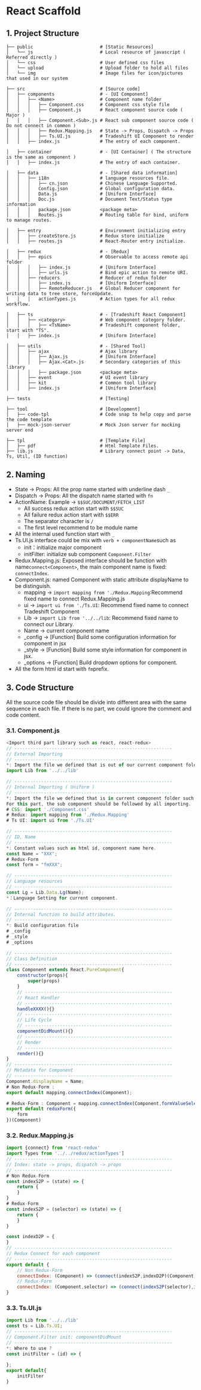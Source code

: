 # React Scaffold

## 1. Project Structure

```
├── public                         # [Static Resources]
│   └── js                         # Local resource of javascript ( Referred directly )
│   └── css                        # User defined css files
│   └── upload                     # Upload folder to hold all files
│   └── img                        # Image files for icon/pictures that used in our system

├── src                            # [Source code]
│   ├── components                 # - [UI Component]
│   │   ├── <Name>                 # Component name folder
│   │   │   ├── Component.css      # Component css style file
│   │   │   ├── Component.js       # React component source code ( Major )
│   │   │   ├── Component.<Sub>.js # React sub component source code ( Do not connect in common )
│   │   │   ├── Redux.Mapping.js   # State -> Props, Dispatch -> Props
│   │   │   ├── Ts.UI.js           # Tradeshift UI Component to render
│   │   ├── index.js               # The entry of each component.

│   ├── container                  # - [UI Container] ( The structure is the same as component )
│   │   ├── index.js               # The entry of each container.

│   ├── data                       # - [Shared data information]
│   │   ├── i18n                   # language resources file.
│   │   │   ├── cn.json            # Chinese Language Supported.
│   │   │   Config.json            # Global configuration data.
│   │   │   Data.js                # [Uniform Interface]
│   │   │   Doc.js                 # Document Text/Status type information
│   │   │   package.json           <package meta>
│   │   │   Routes.js              # Routing table for bind, uniform to manage routes.

│   ├── entry                      # Environment initializing entry
│   │   ├── createStore.js         # Redux store initialize
│   │   ├── routes.js              # React-Router entry initialize.

│   ├── redux                      # - [Redux]
│   │   ├── epics                  # Observable to access remote api folder
│   │   │   ├── index.js           # [Uniform Interface]
│   │   │   ├── urls.js            # Bind epic action to remote URI.
│   │   ├── reducers               # Reducer of redux folder
│   │   │   ├── index.js           # [Uniform Interface]
│   │   │   ├── RemoteReducer.js   # Global Reducer component for writing data to tree store, forceUpdate.
│   │   │   actionTypes.js         # Action types for all redux workflow.

│   ├── ts                         # - [Tradeshift React Component]
│   │   ├── <category>             # Web component category folder.
│   │   │   ├── <TsName>           # Tradeshift component folder, start with "TS".
│   │   ├── index.js               # [Uniform Interface]

│   ├── utils                      # - [Shared Tool]
│   │   ├── ajax                   # Ajax library
│   │   │   ├── Ajax.js            # [Uniform Interface]
│   │   │   ├── Ajax.<Cat>.js      # Secondary categories of this library
│   │   │   ├── package.json       <package meta>
│   │   ├── event                  # UI event library
│   │   ├── kit                    # Common tool library
│   │   ├── index.js               # [Uniform Interface]

├── tests                          # [Testing]

├── tool                           # [Development]
│   ├── code-tpl                   # Code snap to help copy and parse the code template
│   ├── mock-json-server           # Mock Json server for mocking server end

├── tpl                            # [Template File]
│   ├── pdf                        # Html Template Files.
├── lib.js                         # Library connect point -> Data, Ts, Util, (ID function)
```

## 2. Naming

* State -&gt; Props: All the prop name started with underline dash `_`
* Dispatch -&gt; Props: All the dispatch name started with `fn`
* ActionName: Example -&gt; `$$SUC/DOCUMENT/FETCH_LIST`
  * All success redux action start with `$$SUC`
  * All failure redux action start with `$$ERR`
  * The separator character is `/`
  * The first level recommend to be module name
* All the internal used function start with `_`
* Ts.UI.js interface could be mix with `verb + componentName`such as 
  * init：initialize major component
  * initFilter: initialize sub component `Component.Filter`
* Redux.Mapping.js: Exposed interface should be function with name`connect<Component>`, the main component name is fixed: `connectIndex`.
* Component.js: named Component with static attribute displayName to be distinguish.
  * mapping -&gt; `import mapping from './Redux.Mapping`:Recommend fixed name to connect Redux.Mapping.js
  * ui -&gt; `import ui from './Ts.UI`: Recommend fixed name to connect Tradeshift Component
  * Lib -&gt; `import Lib from '../../lib`: Recommend fixed name to connect our Library.
  * Name -&gt; current component name
  * \_config -&gt; \[Function\] Build some configuration information for component in jsx
  * \_style -&gt; \[Function\] Build some style information for component in jsx.
  * \_options -&gt; \[Function\] Build dropdown options for component.
* All the form html id start with `fm`prefix.

## 3. Code Structure

All the source code file should be divide into different area with the same sequence in each file. If there is no part, we could ignore the comment and code content.

### 3.1. Component.js

```js
<Import third part library such as react, react-redux>
// -----------------------------------------------------------
// External Importing
// -----------------------------------------------------------
*: Import the file we defined that is out of our current component folder
import Lib from '../../lib'

// -----------------------------------------------------------
// Internal Importing ( Uniform )
// -----------------------------------------------------------
*: Import the file we defined that is in current component folder such as Ts.UI.js, Redux.Mapping.js. 
For this part, the sub component should be followed by all importing.
# CSS: import './Component.css'
# Redux: import mapping from './Redux.Mapping'
# Ts UI: import ui from './Ts.UI'

// -----------------------------------------------------------
// ID, Name
// -----------------------------------------------------------
*: Constant values such as html id, component name here.
const Name = "XXX";
# Redux-Form
const form = "fmXXX";

// -----------------------------------------------------------
// Language resources
// -----------------------------------------------------------
const Lg = Lib.Data.Lg(Name);
*：Language Setting for current component.

// -----------------------------------------------------------
// Internal function to build attributes.
// -----------------------------------------------------------
*: Build configuration file 
# _config
# _style
# _options

// -----------------------------------------------------------
// Class Definition
// -----------------------------------------------------------
class Component extends React.PureComponent{
    constructor(props){
        super(props)
    }
    // -------------------------------------------------------
    // React Handler
    // -------------------------------------------------------
    handleXXXX(){}
    // -------------------------------------------------------
    // Life Cycle
    // -------------------------------------------------------
    componentDidMount(){}
    // -------------------------------------------------------
    // Render
    // -------------------------------------------------------
    render(){}
}
// -----------------------------------------------------------
// Metadata for Component
// -----------------------------------------------------------
Component.displayName = Name;
# Non Redux-Form : 
export default mapping.connectIndex(Component);

# Redux-Form : Component = mapping.connectIndex(Component,formValueSelector(form));
export default reduxForm({
    form
})(Component)
```

### 3.2. Redux.Mapping.js

```javascript
import {connect} from 'react-redux'
import Types from '../../redux/actionTypes']
// -----------------------------------------------------------
// Index: state -> props, dispatch -> props
// -----------------------------------------------------------
# Non Redux-Form
const indexS2P = (state) => {
    return {
    }
}
# Redux-Form
const indexS2P = (selector) => (state) => {
    return {
    }
}

const indexD2P = {
}
// -----------------------------------------------------------
// Redux Connect for each component
// -----------------------------------------------------------
export default {
    // Non Redux-Form
    connectIndex: (Component) => (connect(indexS2P,indexD2P)(Component)),
    // Redux-Form
    connectIndex: (Component,selector) => (connect(indexS2P(selector),indexD2P)(Component))
}
```

### 3.3. Ts.UI.js

```javascript
import Lib from '../../lib'
const ts = Lib.Ts.UI;
// -----------------------------------------------------------
// Component.Filter init: componentDidMount
// -----------------------------------------------------------
*: Where to use ?
const initFilter = (id) => {
    
};
export default{
    initFilter
}
```




